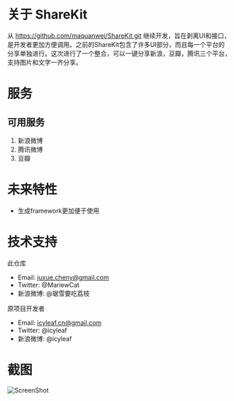 # 关于 ShareKit

从 https://github.com/maquanwei/ShareKit.git 继续开发，旨在剥离UI和接口，是开发者更加方便调用。之前的ShareKit包含了许多UI部分，而且每一个平台的分享单独进行。这次进行了一个整合，可以一键分享新浪，豆瓣，腾讯三个平台，支持图片和文字一齐分享。


# 服务

## 可用服务

1. 新浪微博
3. 腾讯微博
4. 豆瓣


# 未来特性

* 生成framework更加便于使用


# 技术支持

此仓库
* Email: juxue.cheny@gmail.com
* Twitter: @MariewCat
* 新浪微博: @琚雪要吃荔枝

原项目开发者
* Email: icyleaf.cn@gmail.com
* Twitter: @icyleaf
* 新浪微博: @icyleaf


# 截图
![ScreenShot](https://github.com/juxuechen/ShareKit/master/ss.png)
